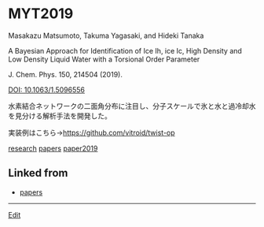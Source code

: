 # MYT2019

Masakazu Matsumoto, Takuma Yagasaki, and Hideki Tanaka

A Bayesian Approach for Identification of Ice Ih, ice Ic, High Density and Low Density Liquid Water with a Torsional Order Parameter 

J. Chem. Phys. 150, 214504 (2019).

[DOI: 10.1063/1.5096556](https://doi.org/10.1063/1.5096556)



水素結合ネットワークの二面角分布に注目し、分子スケールで氷と水と過冷却水を見分ける解析手法を開発した。

実装例はこちら→https://github.com/vitroid/twist-op

[](https://gyazo.com/54198f0444985ee452b1cc47a4c68dc8)



[research](research.md) [papers](papers.md) [paper2019](paper2019.md) 



## Linked from

* [papers](papers.md)


----
[Edit](https://github.com/vitroid/vitroid.github.io/edit/master/MD/MYT2019.md)
